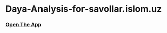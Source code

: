 # Daya-Analysis-for-savollar.islom.uz


### [Open The App](https://github.com/Abubakr1710/Data-Analysis-for-savollar.islom.uz)